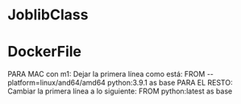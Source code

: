 # JoblibClass

# DockerFile
PARA MAC con m1: Dejar la primera línea como está: FROM --platform=linux/and64/amd64 python:3.9.1 as base
PARA EL RESTO: Cambiar la primera línea a lo siguiente: FROM python:latest as base

